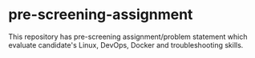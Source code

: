 # pre-screening-assignment
This repository has pre-screening assignment/problem statement which evaluate candidate's Linux, DevOps, Docker and troubleshooting skills.
